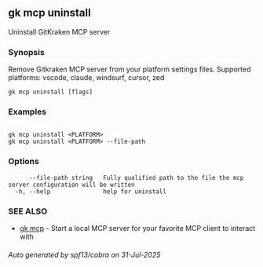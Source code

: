 ## gk mcp uninstall

Uninstall GitKraken MCP server

### Synopsis


Remove Gitkraken MCP server from your platform settings files.
Supported platforms: vscode, claude, windsurf, cursor, zed


```
gk mcp uninstall [flags]
```

### Examples

```

gk mcp uninstall <PLATFORM>
gk mcp uninstall <PLATFORM> --file-path

```

### Options

```
      --file-path string   Fully qualified path to the file the mcp server configuration will be written
  -h, --help               help for uninstall
```

### SEE ALSO

* [gk mcp](gk_mcp.md)	 - Start a local MCP server for your favorite MCP client to interact with

###### Auto generated by spf13/cobra on 31-Jul-2025
